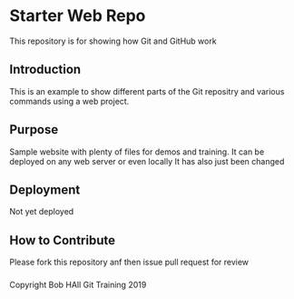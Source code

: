 # Starter Web Repo

This repository is for showing how Git and GitHub work

## Introduction

This is an example to show different parts of the Git repositry and various commands using a web project.

## Purpose

Sample website with plenty of files for demos and training. 
It can be deployed on any web server or even locally
It has also just been changed

## Deployment

Not yet deployed

## How to Contribute

Please fork this repository anf then issue pull request for review

###

Copyright Bob HAll Git Training 2019